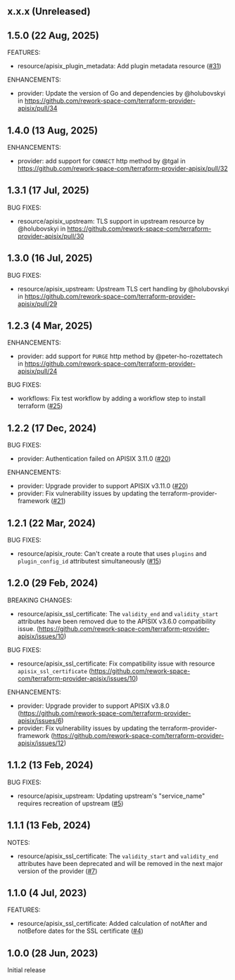 ## x.x.x (Unreleased)

## 1.5.0 (22 Aug, 2025)

FEATURES:
- resource/apisix_plugin_metadata: Add plugin metadata resource ([#31](https://github.com/rework-space-com/terraform-provider-apisix/issues/31))

ENHANCEMENTS:

- provider: Update the version of Go and dependencies by @holubovskyi in https://github.com/rework-space-com/terraform-provider-apisix/pull/34

## 1.4.0 (13 Aug, 2025)

ENHANCEMENTS:

- provider: add support for `CONNECT` http method by @tgal in https://github.com/rework-space-com/terraform-provider-apisix/pull/32

## 1.3.1 (17 Jul, 2025)

BUG FIXES:

- resource/apisix_upstream: TLS support in upstream resource by @holubovskyi in https://github.com/rework-space-com/terraform-provider-apisix/pull/30

## 1.3.0 (16 Jul, 2025)

BUG FIXES:

- resource/apisix_upstream: Upstream TLS cert handling by @holubovskyi in https://github.com/rework-space-com/terraform-provider-apisix/pull/29

## 1.2.3 (4 Mar, 2025)

ENHANCEMENTS:

- provider: add support for `PURGE` http method by @peter-ho-rozettatech in https://github.com/rework-space-com/terraform-provider-apisix/pull/24

BUG FIXES:

- workflows: Fix test workflow by adding a workflow step to install terraform ([#25](https://github.com/rework-space-com/terraform-provider-apisix/issues/25))

## 1.2.2 (17 Dec, 2024)

BUG FIXES:

- provider: Authentication failed on APISIX 3.11.0 ([#20](https://github.com/rework-space-com/terraform-provider-apisix/issues/20))

ENHANCEMENTS:

- provider: Upgrade provider to support APISIX v3.11.0 ([#20](https://github.com/rework-space-com/terraform-provider-apisix/issues/20))
- provider: Fix vulnerability issues by updating the terraform-provider-framework ([#21](https://github.com/rework-space-com/terraform-provider-apisix/issues/22))

## 1.2.1 (22 Mar, 2024)

BUG FIXES:

- resource/apisix_route: Can't create a route that uses `plugins` and `plugin_config_id` attributest simultaneously ([#15](https://github.com/rework-space-com/terraform-provider-apisix/issues/15))

## 1.2.0 (29 Feb, 2024)

BREAKING CHANGES:

- resource/apisix_ssl_certificate: The `validity_end` and `validity_start` attributes have been removed due to the APISIX v3.6.0 compatibility issue. (https://github.com/rework-space-com/terraform-provider-apisix/issues/10)

BUG FIXES:

- resource/apisix_ssl_certificate: Fix compatibility issue with resource `apisix_ssl_certificate` (https://github.com/rework-space-com/terraform-provider-apisix/issues/10)

ENHANCEMENTS:

- provider: Upgrade provider to support APISIX v3.8.0 (https://github.com/rework-space-com/terraform-provider-apisix/issues/6)
- provider: Fix vulnerability issues by updating the terraform-provider-framework (https://github.com/rework-space-com/terraform-provider-apisix/issues/12)

## 1.1.2 (13 Feb, 2024)

BUG FIXES:

- resource/apisix_upstream: Updating upstream's "service_name" requires recreation of upstream ([#5](https://github.com/rework-space-com/terraform-provider-apisix/issues/5))

## 1.1.1 (13 Feb, 2024)

NOTES:

- resource/apisix_ssl_certificate: The `validity_start` and `validity_end` attributes have been deprecated and will be removed in the next major version of the provider ([#7](https://github.com/rework-space-com/terraform-provider-apisix/issues/7))

## 1.1.0 (4 Jul, 2023)

FEATURES:

- resource/apisix_ssl_certificate: Added calculation of notAfter and notBefore dates for the SSL certificate ([#4](https://github.com/rework-space-com/terraform-provider-apisix/pull/4))

## 1.0.0 (28 Jun, 2023)
Initial release
